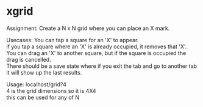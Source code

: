 # xgrid

Assignment: Create a N x N grid where you can place an X mark.

Usecases: You can tap a square for an 'X' to appear. <br />
          if you tap a square where an 'X' is already occupied, it removes that 'X'. <br />
          You can drag an 'X' to another square, but if the square is occupied the drag is cancelled. <br />
          There should be a save state where if you exit the tab and go to another tab it will show up the last results. <br />
          
Usage: localhost/grid?4 <br />
       4 is the grid dimensions so it is 4X4 <br />
       this can be used for any of N <br />
          
